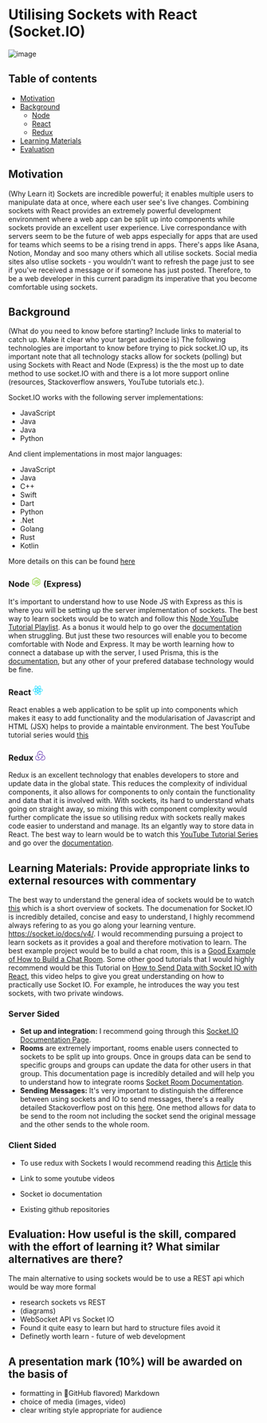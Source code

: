 # Utilising Sockets with React (Socket.IO)

![image](https://user-images.githubusercontent.com/65136145/165337658-0c527fa4-2116-4484-b006-b52ad83dda9d.png)

## Table of contents
- [Motivation](#motivation)
- [Background](#background)
    - [Node](#node)
    - [React](#react)
    - [Redux](#redux)
- [Learning Materials](#learning)
- [Evaluation](#evaluation)

## Motivation <a name="motivation"></a>
(Why Learn it)
Sockets are incredible powerful; it enables multiple users to manipulate data at once, where each user see's live changes. Combining sockets with React provides an extremely powerful development environment where a web app can be split up into components while sockets provide an excellent user experience. Live correspondance with servers seem to be the future of web apps especially for apps that are used for teams which seems to be a rising trend in apps. There's apps like Asana, Notion, Monday and soo many others which all utilise sockets. Social media sites also utlise sockets - you wouldn't want to refresh the page just to see if you've received a message or if someone has just posted. Therefore, to be a web developer in this current paradigm its imperative that you become comfortable using sockets.

## Background <a name="background"></a>
(What do you need to know before starting? Include links to material to catch up. Make it clear who your target audience is)
The following technologies are important to know before trying to pick socket.IO up, its important note that all technology stacks allow for sockets (polling) but using Sockets with React and Node (Express) is the the most up to date method to use socket.IO with and there is a lot more support online (resources, Stackoverflow answers, YouTube tutorials etc.).

Socket.IO works with the following server implementations:
- JavaScript
- Java
- Java
- Python

And client implementations in most major languages:
- JavaScript
- Java
- C++
- Swift
- Dart
- Python
- .Net
- Golang
- Rust
- Kotlin

More details on this can be found [here](https://socket.io/docs/v4/)

### Node <img src='/icons/node.svg' width='20px'> (Express) <a name="node"></a>
It's important to understand how to use Node JS with Express as this is where you will be setting up the server implementation of sockets. The best way to learn sockets would be to watch and follow this [Node YouTube Tutorial Playlist](https://www.youtube.com/watch?v=zb3Qk8SG5Ms&list=PL4cUxeGkcC9jsz4LDYc6kv3ymONOKxwBU). As a bonus it would help to go over the [documentation](https://expressjs.com/) when struggling. But just these two resources will enable you to become comfortable with Node and Express. It may be worth learning how to connect a database up with the server, I used Prisma, this is the [documentation](https://www.prisma.io/), but any other of your prefered database technology would be fine.

### React <img src='/icons/react.svg' width='20px'> <a name="react"></a>
React enables a web application to be split up into components which makes it easy to add functionality and the modularisation of Javascript and HTML (JSX) helps to provide a maintable environment. The best YouTube tutorial series would [this](https://www.youtube.com/watch?v=j942wKiXFu8&list=PL4cUxeGkcC9gZD-Tvwfod2gaISzfRiP9d)

### Redux <img src='/icons/redux.svg' width='20px'> <a name="redux"></a>
Redux is an excellent technology that enables developers to store and update data in the global state. This reduces the complexity of individual components, it also allows for components to only contain the functionality and data that it is involved with. With sockets, its hard to understand whats going on straight away, so mixing this with component complexity would further complicate the issue so utilising redux with sockets really makes code easier to understand and manage. Its an elgantly way to store data in React. The best way to learn would be to watch this [YouTube Tutorial Series](https://www.youtube.com/watch?v=OxIDLw0M-m0&list=PL4cUxeGkcC9ij8CfkAY2RAGb-tmkNwQHG) and go over the [documentation](https://redux.js.org/).

## Learning Materials: Provide appropriate links to external resources with commentary <a name="learning"></a>
The best way to understand the general idea of sockets would be to watch [this](https://www.youtube.com/watch?v=1BfCnjr_Vjg) which is a short overview of sockets. The documenation for Socket.IO is incredibly detailed, concise and easy to understand, I highly recommend always refering to as you go along your learning venture. https://socket.io/docs/v4/. I would recommending pursuing a project to learn sockets as it provides a goal and therefore motivation to learn. The best example project would be to build a chat room, this is a [Good Example of How to Build a Chat Room](https://medium.com/swlh/chat-rooms-with-socket-io-25e9d1a05947). Some other good tutorials that I would highly recommend would be this Tutorial on [How to Send Data with Socket IO with React](https://www.youtube.com/watch?v=9HFwJ9hrmls), this video helps to give you great understanding on how to practically use Socket IO. For example, he introduces the way you test sockets, with two private windows.

### Server Sided
- **Set up and integration:** I recommend going through this [Socket.IO Documentation Page](https://socket.io/get-started/chat#integrating-socketio).
- **Rooms** are extremely important, rooms enable users connected to sockets to be split up into groups. Once in groups data can be send to specific groups and groups can update the data for other users in that group. This documentation page is incredibly detailed and will help you to understand how to integrate rooms [Socket Room Documentation](https://socket.io/docs/v3/rooms/).
- **Sending Messages:** It's very important to distinguish the difference between using sockets and IO to send messages, there's a really detailed Stackoverflow post on this [here](https://stackoverflow.com/questions/32674391/io-emit-vs-socket-emit). One method allows for data to be send to the room not including the socket send the original message and the other sends to the whole room.

### Client Sided
- To use redux with Sockets I would recommend reading this [Article](
https://medium.com/@gethylgeorge/using-socket-io-in-react-redux-app-to-handle-real-time-data-c0e734297795) this

- Link to some youtube videos
- Socket io documentation
- Existing github repositories

## Evaluation: How useful is the skill, compared with the effort of learning it? What similar alternatives are there? <a name="evaluation"></a>
The main alternative to using sockets would be to use a REST api which would be way more formal

- research sockets vs REST
- (diagrams)
- WebSocket API vs Socket IO
- Found it quite easy to learn but hard to structure files avoid it
- Definetly worth learn - future of web development



## A presentation mark (10%) will be awarded on the basis of
- formatting in ￿GitHub flavored) Markdown
- choice of media (images, video)
- clear writing style appropriate for audience
